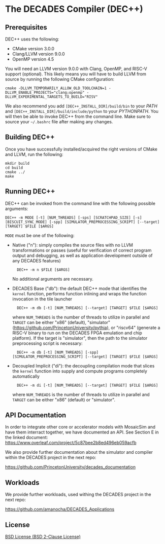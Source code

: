 # The DECADES Compiler (DEC++)

Prerequisites
-----
DEC++ uses the following:
- CMake version 3.0.0
- Clang/LLVM version 9.0.0
- OpenMP version 4.5

You will need an LLVM version 9.0.0 with Clang, OpenMP, and RISC-V support (optional). This likely means you will have to build LLVM from source by running the following CMake configuration:

    cmake -DLLVM_TEMPORARILY_ALLOW_OLD_TOOLCHAIN=1 -DLLVM_ENABLE_PROJECTS="clang;openmp" -DLLVM_EXPERIMENTAL_TARGETS_TO_BUILD="RISV"

We also recommend you add `[DEC++_INSTALL_DIR]/build/bin` to your $PATH$ and `[DEC++_INSTALL_DIR]/build/include/python` to your $PYTHONPATH$. You will then be able to invoke DEC++ from the command line. Make sure to source your `~/.bashrc` file after making any changes.

Building DEC++
-----

Once you have successfully installed/acquired the right versions of CMake and LLVM, run the following:

    mkdir build
    cd build
    cmake ../
    make

Running DEC++
-----

DEC++ can be invoked from the command line with the following possible arguments:

    DEC++ -m MODE [-t] [NUM_THREADS] [-sps] [SCRATCHPAD_SIZE] [-s] [BISCUIT_SYNC_MODE] [-spp] [SIMULATOR_PREPROCESSING_SCRIPT] [--target] [TARGET] $FILE [$ARGS]

`MODE` must be one of the following:

- Native ("n"): simply compiles the source files with no LLVM transformations or passes (useful for verification of correct program output and debugging, as well as application development outside of any DECADES features)

        DEC++ -m n $FILE [$ARGS]

    No additional arguments are necessary.

- DECADES Base ("db"): the default DEC++ mode that identifies the `kernel` function, performs function inlining and wraps the function invocation in the tile launcher

        DEC++ -m db [-t] [NUM_THREADS] [--target] [TARGET] $FILE [$ARGS]
    
    where `NUM_THREADS` is the number of threads to utilize in parallel and `TARGET` can be either "x86" (default), "simulator" (https://github.com/PrincetonUniversity/pythia), or "riscv64" (generate a RISC-V binary to run on the DECADES FPGA emulation and chip platform). If the target is "simulator", then the path to the simulator preprocessing script is necessary:

        DEC++ -m db [-t] [NUM_THREADS] [-spp] [SIMULATOR_PREPROCESSING_SCRIPT] [--target] [TARGET] $FILE [$ARGS]

- Decoupled Implicit ("di"): the decoupling compilation mode that slices the `kernel` function into supply and compute programs completely automatically

        DEC++ -m di [-t] [NUM_THREADS] [--target] [TARGET] $FILE [$ARGS]

    where `NUM_THREADS` is the number of threads to utilize in parallel and `TARGET` can be either "x86" (default) or "simulator".
    
## API Documentation

In order to integrate other core or accelerator models with MosaicSim and have them interract together, we have documented an API. See Section E in the linked document: https://www.overleaf.com/project/5c87bee2b8ed496eb059acfb

We also provide further documentation about the simulator and compiler within the DECADES project in the next repo:

  https://github.com/PrincetonUniversity/decades_documentation

## Workloads

We provide further workloads, used withing the DECADES project in the next repo:

  https://github.com/amanocha/DECADES_Applications

## License

  [BSD License (BSD 2-Clause License)](BSD-License.txt)
